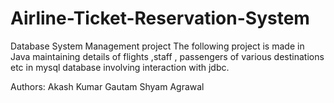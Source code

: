 # Airline-Ticket-Reservation-System
Database System Management project 
The following project is made in Java maintaining details of flights ,staff , passengers of various destinations etc 
in mysql database involving interaction with jdbc.

Authors:
Akash Kumar Gautam
Shyam Agrawal

